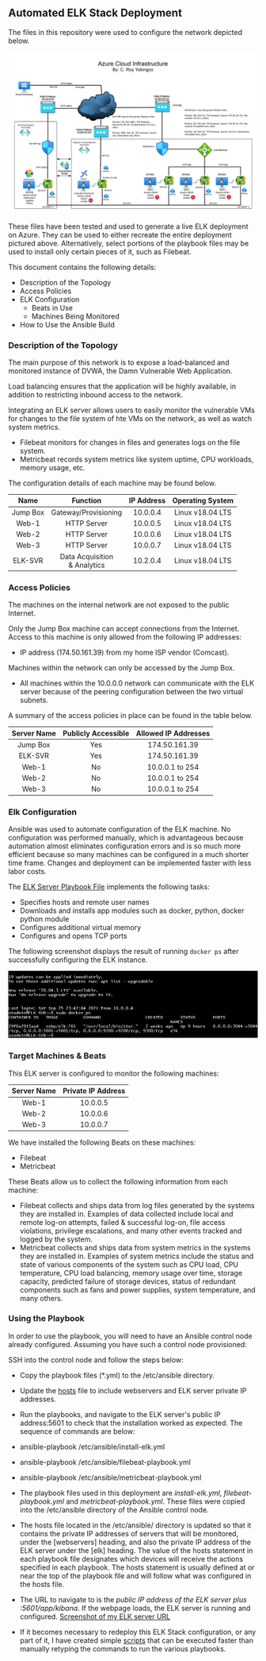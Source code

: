 ## Automated ELK Stack Deployment

The files in this repository were used to configure the network depicted below.

![Update the path with the name of your diagram](Images/Azure-Diagram.png)

These files have been tested and used to generate a live ELK deployment on Azure. They can be used to either recreate the entire deployment pictured above. Alternatively, select portions of the playbook files may be used to install only certain pieces of it, such as Filebeat.


This document contains the following details:
- Description of the Topology
- Access Policies
- ELK Configuration
  - Beats in Use
  - Machines Being Monitored
- How to Use the Ansible Build


### Description of the Topology

The main purpose of this network is to expose a load-balanced and monitored instance of DVWA, the Damn Vulnerable Web Application.

Load balancing ensures that the application will be highly available, in addition to restricting inbound access to the network.

Integrating an ELK server allows users to easily monitor the vulnerable VMs for changes to the file system of hte VMs on the network, as well as watch system metrics.
- Filebeat monitors for changes in files and generates logs on the file system.
- Metricbeat records system metrics like system uptime, CPU workloads, memory usage, etc.

The configuration details of each machine may be found below.

|   Name   	|             Function             	| IP Address 	| Operating System 	|
|:--------:	|:--------------------------------:	|:----------:	|:----------------:	|
| Jump Box 	|       Gateway/Provisioning       	|  10.0.0.4  	| Linux v18.04 LTS 	|
|   Web-1  	|            HTTP Server           	|  10.0.0.5  	| Linux v18.04 LTS 	|
|   Web-2  	|            HTTP Server           	|  10.0.0.6  	| Linux v18.04 LTS 	|
|   Web-3  	|            HTTP Server           	|  10.0.0.7  	| Linux v18.04 LTS 	|
|  ELK-SVR 	| Data Acquisition <br>& Analytics 	|  10.2.0.4  	| Linux v18.04 LTS 	|

### Access Policies

The machines on the internal network are not exposed to the public Internet. 

Only the Jump Box machine can accept connections from the Internet. Access to this machine is only allowed from the following IP addresses:
- IP address (174.50.161.39) from my home ISP vendor (Comcast).

Machines within the network can only be accessed by the Jump Box.
- All machines within the 10.0.0.0 network can communicate with the ELK server because of the peering         configuration between the two virtual subnets. 

A summary of the access policies in place can be found in the table below.

| Server Name 	| Publicly Accessible 	| Allowed IP Addresses 	|
|:-----------:	|:-------------------:	|:--------------------:	|
|   Jump Box  	|         Yes         	|     174.50.161.39    	|
|   ELK-SVR   	|         Yes         	|     174.50.161.39   	|
|    Web-1    	|          No         	|    10.0.0.1 to 254   	|
|    Web-2    	|          No         	|    10.0.0.1 to 254   	|
|    Web-3    	|          No         	|    10.0.0.1 to 254   	|


### Elk Configuration

Ansible was used to automate configuration of the ELK machine. No configuration was performed manually, which is advantageous because automation almost eliminates configuration errors and is so much more efficient because so many machines can be configured in a much shorter time frame. Changes and deployment can be implemented faster with less labor costs.

The [ELK Server Playbook File](Ansible%20and%20Config%20files/install-elk.yml) implements the following tasks:

- Specifies hosts and remote user names
- Downloads and installs app modules such as docker, python, docker python module
- Configures additional virtual memory
- Configures and opens TCP ports

 
The following screenshot displays the result of running `docker ps` after successfully configuring the ELK instance.

![screenshot of docker ps output](Images/Docker_PS.png)

### Target Machines & Beats
This ELK server is configured to monitor the following machines:

| Server Name 	| Private IP Address 	|
|:-----------:	|:------------------:	|
|    Web-1    	|      10.0.0.5      	|
|    Web-2    	|      10.0.0.6      	|
|    Web-3    	|      10.0.0.7      	|

We have installed the following Beats on these machines:
- Filebeat
- Metricbeat

These Beats allow us to collect the following information from each machine:

- Filebeat collects and ships data from log files generated by the systems they are installed in. Examples of data collected include local and remote log-on attempts, failed & successful log-on, file access violations, privilege escalations, and many other events tracked and logged by the system.
- Metricbeat collects and ships data from system metrics in the systems they are installed in. Examples of system metrics include the status and state of various components of the system such as CPU load, CPU temperature, CPU load balancing, memory usage over time, storage capacity, predicted failure of storage devices, status of redundant components such as fans and power supplies, system temperature, and many others.

### Using the Playbook
In order to use the playbook, you will need to have an Ansible control node already configured. Assuming you have such a control node provisioned: 

SSH into the control node and follow the steps below:
- Copy the playbook files (*.yml) to the /etc/ansible directory.
- Update the [hosts](Images/hosts.png) file to include webservers and ELK server private IP addresses.
- Run the playbooks, and navigate to the ELK server's public IP address:5601 to check that the installation worked as expected. The sequence of commands are below:
- ansible-playbook /etc/ansible/install-elk.yml
- ansible-playbook /etc/ansible/filebeat-playbook.yml
- ansible-playbook /etc/ansible/metricbeat-playbook.yml


- The playbook files used in this deployment are *install-elk.yml, filebeat-playbook.yml* and *metricbeat-playbook.yml*. These files were copied into the /etc/ansible directory of the Ansible control node.
- The hosts file located in the /etc/ansible/ directory is updated so that it contains the private IP addresses of servers that will be monitored, under the [webservers] heading, and also the private IP address of the ELK server under the [elk] heading. The value of the hosts statement in each playbook file designates which devices will receive the actions specified in each playbook. The hosts statement is usually defined at or near the top of the playbook file and will follow what was configured in the hosts file.
 	
 
- The URL to navigate to is the *public IP address of the ELK server plus :5601/app/kibana*. If the webpage loads, the ELK server is running and configured. [Screenshot of my ELK server URL](Images/Kibana.png)
- If it becomes necessary to redeploy this ELK Stack configuration, or any part of it, I have created simple [scripts](Scripts) that can be executed faster than manually retyping the commands to run the various playbooks.


